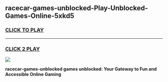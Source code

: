 
## racecar-games-unblocked-Play-Unblocked-Games-Online-5xkd5
<h3>
<a href="https://premium76.site?title=racecar-games-unblocked&ref=25A">CLICK TO PLAY</a></h3>
<hr>

<h3>
<a href="https://premium76.site?title=racecar-games-unblocked&ref=25A">CLICK 2 PLAY</a>
  
</h3>

<a href="https://premium76.site?title=racecar-games-unblocked&ref=25A"><img src="https://clearcache.store/games.png"></a>


**racecar-games-unblocked games unblocked: Your Gateway to Fun and Accessible Online Gaming**

